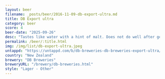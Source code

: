 ```yaml
---
layout: beer
filename: _posts/beer/2016-11-09-db-export-ultra.md
title: DB Export ultra
category: beer
score: 4
beer-date: "2025-09-26"
desc: "Tastes like water with a hint of malt. Does not do well after getting warm"
permalink: /beer/:title.html
img: /img/list/db-export-ultra.jpeg
untappd: "https://untappd.com/b/db-breweries-db-breweries-export-ultra/5323194"
country: "New Zealand"
brewery: "DB Breweries"
breweryURL: "/brewery/db-breweries.html"
style: "Lager - Other"
---
```

